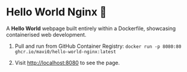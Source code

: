 # Hello World Nginx 🚀

A **Hello World** webpage built entirely within a Dockerfile, showcasing  containerised web development.

1. Pull and run from GitHub Container Registry: `docker run -p 8080:80 ghcr.io/mavi0/hello-world-nginx:latest`

2. Visit [http://localhost:8080](http://localhost:8080) to see the page.
